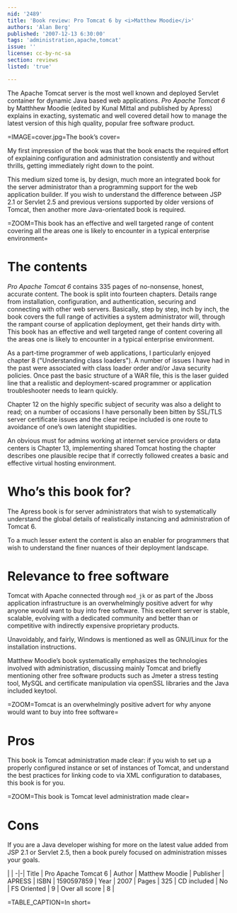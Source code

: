 ```yaml
---
nid: '2489'
title: 'Book review: Pro Tomcat 6 by <i>Matthew Moodie</i>'
authors: 'Alan Berg'
published: '2007-12-13 6:30:00'
tags: 'administration,apache,tomcat'
issue: ''
license: cc-by-nc-sa
section: reviews
listed: 'true'

---
```

The Apache Tomcat server is the most well known and deployed Servlet container for dynamic Java based web applications. _Pro Apache Tomcat 6_ by Matthhew Moodie (edited by Kunal Mittal and published by Apress) explains in exacting, systematic and well covered detail how to manage the latest version of this high quality, popular free software product.

<!--break-->

=IMAGE=cover.jpg=The book’s cover=

My first impression of the book was that the book enacts the required effort of explaining configuration and administration consistently and without thrills, getting immediately right down to the point.

This medium sized tome is, by design, much more an integrated book for the server administrator than a programming support for the web application builder. If you wish to understand the difference between JSP 2.1 or Servlet 2.5 and previous versions supported by older versions of Tomcat, then another more Java-orientated book is required.

=ZOOM=This book has an effective and well targeted range of content covering all the areas one is likely to encounter in a typical enterprise environment=

# The contents

_Pro Apache Tomcat 6_ contains 335 pages of no-nonsense, honest, accurate content. The book is split into fourteen chapters. Details range from installation, configuration, and authentication, securing and connecting with other web servers. Basically, step by step, inch by inch, the book covers the full range of activities a system administrator will, through the rampant course of application deployment, get their hands dirty with. This book has an effective and well targeted range of content covering all the areas one is likely to encounter in a typical enterprise environment.

As a part-time programmer of web applications, I particularly enjoyed chapter 8 ("Understanding class loaders"). A number of issues I have had in the past were associated with class loader order and/or Java security policies. Once past the basic structure of a WAR file, this is the laser guided line that a realistic and deployment-scared programmer or application troubleshooter needs to learn quickly.

Chapter 12 on the highly specific subject of security was also a delight to read; on a number of occasions I have personally been bitten by SSL/TLS server certificate issues and the clear recipe included is one route to avoidance of one’s own latenight stupidities.

An obvious must for admins working at internet service providers or data centers is Chapter 13, implementing shared Tomcat hosting the chapter describes one plausible recipe that if correctly followed creates a basic and effective virtual hosting environment.

# Who’s this book for?

The Apress book is for server administrators that wish to systematically understand the global details of realistically instancing and administration of Tomcat 6.

To a much lesser extent the content is also an enabler for programmers that wish to understand the finer nuances of their deployment landscape.

# Relevance to free software

Tomcat with Apache connected through `mod_jk` or as part of the Jboss application infrastructure is an overwhelmingly positive advert for why anyone would want to buy into free software. This excellent server is stable, scalable, evolving with a dedicated community and better than or competitive with indirectly expensive proprietary products.

Unavoidably, and fairly, Windows is mentioned as well as GNU/Linux for the installation instructions.

Matthew Moodie’s book systematically emphasizes the technologies involved with administration, discussing mainly Tomcat and briefly mentioning other free software products such as Jmeter a stress testing tool, MySQL and certificate manipulation via openSSL libraries and the Java included keytool.

=ZOOM=Tomcat is an overwhelmingly positive advert for why anyone would want to buy into free software=

# Pros

This book is Tomcat administration made clear: if you wish to set up a properly configured instance or set of instances of Tomcat, and understand the best practices for linking code to via XML configuration to databases, this book is for you.

=ZOOM=This book is Tomcat level administration made clear=

# Cons

If you are a Java developer wishing for more on the latest value added from JSP 2.1 or Servlet 2.5, then a book purely focused on administration misses your goals.

 | |
-|-|
Title | Pro Apache Tomcat 6 | 
Author | Matthew Moodie | 
Publisher | APRESS | 
ISBN | 1590597859 | 
Year | 2007 | 
Pages | 325 | 
CD included | No | 
FS Oriented | 9 | 
Over all score | 8 | 

=TABLE_CAPTION=In short=

